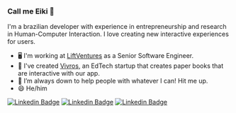 ### Call me Eiki 👋

I'm a brazilian developer with experience in entrepreneurship and research in Human-Computer Interaction. I love creating new interactive experiences for users.

- 🖥️ I'm working at [LiftVentures](https://www.liftventures.com/) as a Senior Software Engineer.
- 🔭 I've created [Vivros](https://vivros.com), an EdTech startup that creates paper books that are interactive with our app.
- 👯 I’m always down to help people with whatever I can! Hit me up.
- 😄 He/him

[![Linkedin Badge](https://img.shields.io/badge/Website-red?style=for-the-badge&logo=google-chrome&logoColor=white)](https://rafaeleiki.com)
[![Linkedin Badge](https://img.shields.io/badge/-LinkedIn-blue?style=for-the-badge&logo=Linkedin&logoColor=white)](https://www.linkedin.com/in/rafaelimamura/)
[![Linkedin Badge](https://img.shields.io/badge/Instagram-E4405F?style=for-the-badge&logo=instagram&logoColor=white)](https://www.instagram.com/eikirafael/)

<!--
**rafaeleiki/rafaeleiki** is a ✨ _special_ ✨ repository because its `README.md` (this file) appears on your GitHub profile.

Here are some ideas to get you started:

- 🔭 I’m currently working on ...
- 🌱 I’m currently learning ...
- 👯 I’m looking to collaborate on ...
- 🤔 I’m looking for help with ...
- 💬 Ask me about ...
- 📫 How to reach me: ...
- 😄 Pronouns: ...
- ⚡ Fun fact: ...
-->
